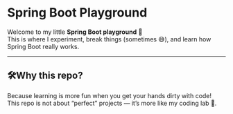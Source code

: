 #  Spring Boot Playground
Welcome to my little **Spring Boot playground** 🚀  
This is where I experiment, break things (sometimes 😅), and learn how Spring Boot really works.

---
## 🛠Why this repo?
Because learning is more fun when you get your hands dirty with code!  
This repo is not about “perfect” projects — it’s more like my coding lab 🧪.
